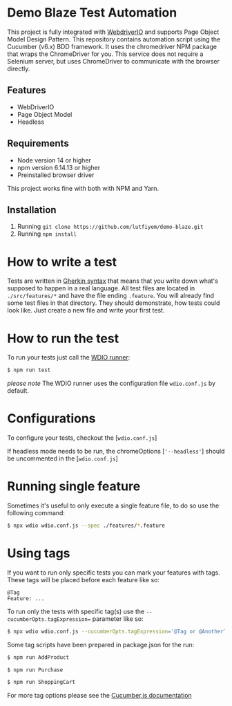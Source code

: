 Demo Blaze Test Automation
====================

This project is fully integrated with [WebdriverIO](http://webdriver.io/) and supports Page Object Model Design Pattern. This repository contains automation script using the Cucumber (v6.x) BDD framework. It uses the chromedriver NPM package that wraps the ChromeDriver for you. This service does not require a Selenium server, but uses ChromeDriver to communicate with the browser directly.

## Features

- WebDriverIO
- Page Object Model
- Headless

## Requirements

- Node version 14 or higher
- npm version 6.14.13 or higher
- Preinstalled browser driver

 This project works fine with both with NPM and Yarn.

## Installation

1. Running `git clone https://github.com/lutfiyem/demo-blaze.git`
2. Running `npm install`

# How to write a test

Tests are written in [Gherkin syntax](https://cucumber.io/docs/gherkin/)
that means that you write down what's supposed to happen in a real language. All test files are located in
`./src/features/*` and have the file ending `.feature`. You will already find some test files in that
directory. They should demonstrate, how tests could look like. Just create a new file and write your first
test.

# How to run the test

To run your tests just call the [WDIO runner](https://webdriver.io/docs/configurationfile/):

```sh
$ npm run test
```

_please note_ The WDIO runner uses the configuration file `wdio.conf.js` by default.

# Configurations

To configure your tests, checkout the [`wdio.conf.js`]

If headless mode needs to be run, the chromeOptions [`'--headless'`] should be uncommented in the [`wdio.conf.js`]

# Running single feature
Sometimes it's useful to only execute a single feature file, to do so use the following command:

```sh
$ npx wdio wdio.conf.js --spec ./features/*.feature
```

# Using tags

If you want to run only specific tests you can mark your features with tags. These tags will be placed before each feature like so:

```gherkin
@Tag
Feature: ...
```

To run only the tests with specific tag(s) use the `--cucumberOpts.tagExpression=` parameter like so:

```sh
$ npx wdio wdio.conf.js --cucumberOpts.tagExpression='@Tag or @AnotherTag'
```

Some tag scripts have been prepared in package.json for the run:

```sh
$ npm run AddProduct
```

```sh
$ npm run Purchase
```

```sh
$ npm run ShoppingCart
```

For more tag options please see the [Cucumber.js documentation](https://docs.cucumber.io/tag-expressions/)

